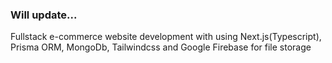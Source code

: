 ### Will update...

Fullstack e-commerce website development with using Next.js(Typescript), Prisma ORM, MongoDb, Tailwindcss and Google Firebase for file storage

